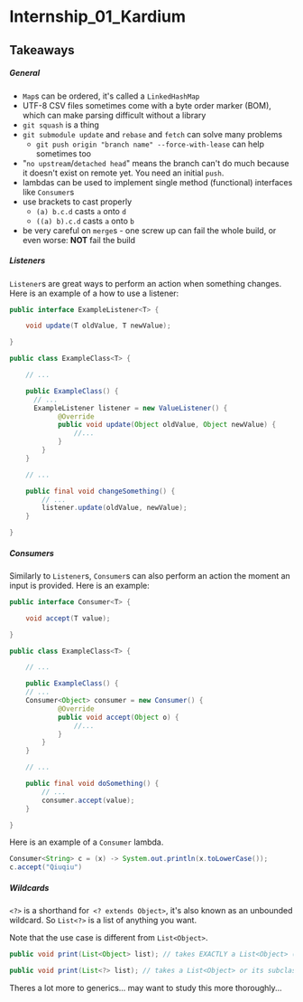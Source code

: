 # Internship_01_Kardium

## Takeaways
##### General
- `Map`s can be ordered, it's called a `LinkedHashMap`
- UTF-8 CSV files sometimes come with a byte order marker (BOM), which can make parsing difficult without a library
- `git squash` is a thing
- `git submodule update` and `rebase` and `fetch` can solve many problems
  - `git push origin "branch name" --force-with-lease` can help sometimes too
- "`no upstream`/`detached head`" means the branch can't do much because it doesn't exist on remote yet. You need an initial `push`.
- lambdas can be used to implement single method (functional) interfaces like `Consumer`s
- use brackets to cast properly
  - `(a) b.c.d` casts `a` onto `d`
  - `((a) b).c.d` casts `a` onto `b`
- be very careful on `merge`s - one screw up can fail the whole build, or even worse: **NOT** fail the build

##### Listeners
`Listener`s are great ways to perform an action when something changes. Here is an example of a how to use a listener:

``` Java
public interface ExampleListener<T> {

    void update(T oldValue, T newValue);

}
```

``` Java
public class ExampleClass<T> {

    // ...

    public ExampleClass() {
      // ...
      ExampleListener listener = new ValueListener() {
            @Override
            public void update(Object oldValue, Object newValue) {
                //...
            }
        }
    }

    // ...

    public final void changeSomething() {
        // ...
        listener.update(oldValue, newValue);
    }

}
```

##### Consumers
Similarly to `Listener`s, `Consumer`s can also perform an action the moment an input is provided. Here is an example:

``` Java
public interface Consumer<T> {

    void accept(T value);

}
```

``` Java
public class ExampleClass<T> {

    // ...

    public ExampleClass() {
    // ...
    Consumer<Object> consumer = new Consumer() {
            @Override
            public void accept(Object o) {
                //...
            }
        }
    }

    // ...

    public final void doSomething() {
        // ...
        consumer.accept(value);
    }

}
```

Here is an example of a `Consumer` lambda.
``` Java
Consumer<String> c = (x) -> System.out.println(x.toLowerCase());
c.accept("Qiuqiu")
```

##### Wildcards
`<?>` is a shorthand for` <? extends Object>`, it's also known as an unbounded wildcard. So `List<?>` is a list of anything you want.

Note that the use case is different from `List<Object>`.
``` Java
public void print(List<Object> list); // takes EXACTLY a List<Object> (no subclasses)
```
``` Java
public void print(List<?> list); // takes a List<Object> or its subclasses
```
Theres a lot more to generics... may want to study this more thoroughly...
